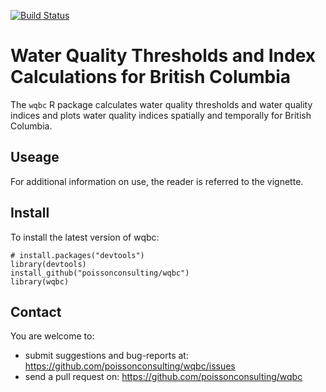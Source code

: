 <!-- README.md is generated from README.Rmd. Please edit that file -->
[![Build Status](https://magnum.travis-ci.com/poissonconsulting/wqbc.svg?token=LCuTqqVUfUECxm1xTQLb&branch=master)](https://magnum.travis-ci.com/poissonconsulting/wqbc)

Water Quality Thresholds and Index Calculations for British Columbia
====================================================================

The `wqbc` R package calculates water quality thresholds and water quality indices and plots water quality indices spatially and temporally for British Columbia.

Useage
------

For additional information on use, the reader is referred to the vignette.

Install
-------

To install the latest version of wqbc:

    # install.packages("devtools")
    library(devtools)
    install_github("poissonconsulting/wqbc")
    library(wqbc)

Contact
-------

You are welcome to:

-   submit suggestions and bug-reports at: <https://github.com/poissonconsulting/wqbc/issues>
-   send a pull request on: <https://github.com/poissonconsulting/wqbc>
